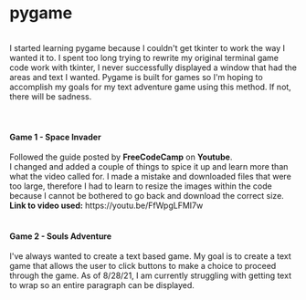 # pygame
<br />
I started learning pygame because I couldn't get tkinter to work the way I wanted it to. I spent too long trying to rewrite my original terminal game code work with tkinter, I never successfully displayed a window that had the areas and text I wanted. Pygame is built for games so I'm hoping to accomplish my goals for my text adventure game using this method. If not, there will be sadness.
<br />
<br />
<br />
<h4>Game 1 - Space Invader</h4>
Followed the guide posted by <b>FreeCodeCamp</b> on <b>Youtube</b>.<br />
I changed and added a couple of things to spice it up and learn more than what the video called for. I made a mistake and downloaded files that were too large, therefore I had to learn to resize the images within the code because I cannot be bothered to go back and download the correct size.<br />
<b>Link to video used:</b> https://youtu.be/FfWpgLFMI7w<br />
<br />
<h4>Game 2 - Souls Adventure</h4>
I've always wanted to create a text based game. My goal is to create a text game that allows the user to click buttons to make a choice to proceed through the game.
As of 8/28/21, I am currently struggling with getting text to wrap so an entire paragraph can be displayed.

